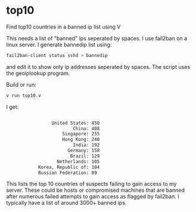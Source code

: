 # top10
Find top10 countries in a banned ip list using V

This needs a list of "banned" ips seperated by spaces. I use fail2ban on a linux server. I generate bannedip list using:

``` sh
fail2ban-client status sshd > bannedip
```

and edit it to show only ip addresses seperated by spaces. The script uses the geoiplookup program.

Build or run:

``` sh
v run top10.v
```

I get:

``` sh

                 United States: 450
                         China: 408
                     Singapore: 255
                     Hong Kong: 240
                         India: 192
                       Germany: 158
                        Brazil: 129
                   Netherlands: 105
            Korea, Republic of: 104
            Russian Federation: 89
```

This lists the top 10 countries of suspects failing to gain access to my server. These could be hosts or compromised machines that are banned after numerous failed attempts to gain access as flagged by fail2ban. I typically have a list of around 3000+ banned ips.

